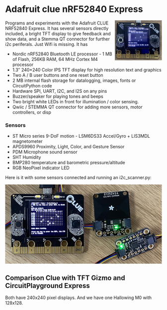 # Adafruit clue nRF52840 Express

<img src="docs/clue_i2c.jpg" width="30%" align="right">

Programs and experiments with the Adafruit CLUE NRF52840 Express. It has several sensors directly included, a bright TFT display to give feedback and show data, and a Stemma QT connector for further i2c periferals. Just Wifi is missing. It has

- Nordic nRF52840 Bluetooth LE processor - 1 MB of Flash, 256KB RAM, 64 MHz Cortex M4 processor
- 1.3″ 240×240 Color IPS TFT display for high resolution text and graphics
- Two A / B user buttons and one reset button
- 2 MB internal flash storage for datalogging, images, fonts or CircuitPython code
- Hardware SPI, UART, I2C, and I2S on any pins
- Buzzer/speaker for playing tones and beeps
- Two bright white LEDs in front for illumination / color sensing.
- Qwiic / STEMMA QT connector for adding more sensors, motor controllers, or disp

### Sensors

- ST Micro series 9-DoF motion - LSM6DS33 Accel/Gyro + LIS3MDL magnetometer
- APDS9960 Proximity, Light, Color, and Gesture Sensor
- PDM Microphone sound sensor
- SHT Humidity
- BMP280 temperature and barometric pressure/altitude
- RGB NeoPixel indicator LED

Here is it with some sensors connected and running an i2c_scanner.py:

![Clue with i2c periferals](docs/clue_i2c_2.jpg)

## Comparison Clue with TFT Gizmo and CircuitPlayground Express

Both have 240x240 pixel displays. And we have one Hallowing M0 with 128x128.
